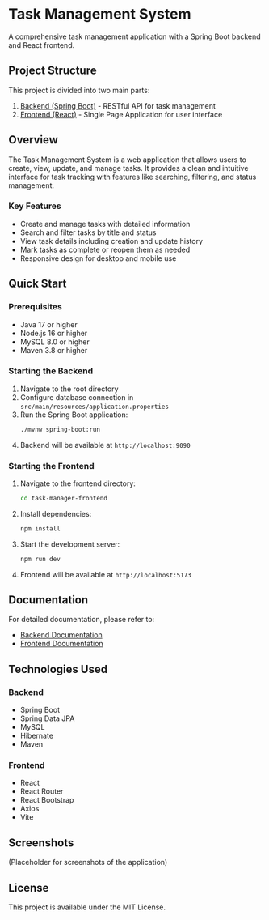 # Task Management System

A comprehensive task management application with a Spring Boot backend and React frontend.

## Project Structure

This project is divided into two main parts:

1. [Backend (Spring Boot)](backend-README.md) - RESTful API for task management
2. [Frontend (React)](task-manager-frontend/frontend-README.md) - Single Page Application for user interface

## Overview

The Task Management System is a web application that allows users to create, view, update, and manage tasks. It provides a clean and intuitive interface for task tracking with features like searching, filtering, and status management.

### Key Features

- Create and manage tasks with detailed information
- Search and filter tasks by title and status
- View task details including creation and update history
- Mark tasks as complete or reopen them as needed
- Responsive design for desktop and mobile use

## Quick Start

### Prerequisites

- Java 17 or higher
- Node.js 16 or higher
- MySQL 8.0 or higher
- Maven 3.8 or higher

### Starting the Backend

1. Navigate to the root directory
2. Configure database connection in `src/main/resources/application.properties`
3. Run the Spring Boot application:
   ```bash
   ./mvnw spring-boot:run
   ```
4. Backend will be available at `http://localhost:9090`

### Starting the Frontend

1. Navigate to the frontend directory:
   ```bash
   cd task-manager-frontend
   ```
2. Install dependencies:
   ```bash
   npm install
   ```
3. Start the development server:
   ```bash
   npm run dev
   ```
4. Frontend will be available at `http://localhost:5173`

## Documentation

For detailed documentation, please refer to:
- [Backend Documentation](backend-README.md)
- [Frontend Documentation](task-manager-frontend/frontend-README.md)

## Technologies Used

### Backend
- Spring Boot
- Spring Data JPA
- MySQL
- Hibernate
- Maven

### Frontend
- React
- React Router
- React Bootstrap
- Axios
- Vite

## Screenshots

(Placeholder for screenshots of the application)

## License

This project is available under the MIT License.
